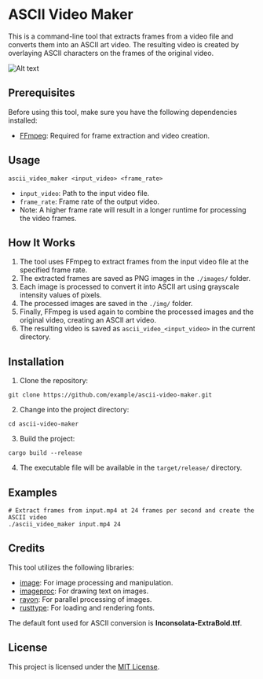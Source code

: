 # ASCII Video Maker

This is a command-line tool that extracts frames from a video file and converts them into an ASCII art video. The resulting video is created by overlaying ASCII characters on the frames of the original video.

![Alt text](video.gif)

## Prerequisites

Before using this tool, make sure you have the following dependencies installed:

- [FFmpeg](https://ffmpeg.org/): Required for frame extraction and video creation.

## Usage

```shell
ascii_video_maker <input_video> <frame_rate>
```

- `input_video`: Path to the input video file.
- `frame_rate`: Frame rate of the output video.
- Note: A higher frame rate will result in a longer runtime for processing the video frames.

## How It Works

1. The tool uses FFmpeg to extract frames from the input video file at the specified frame rate.
2. The extracted frames are saved as PNG images in the `./images/` folder.
3. Each image is processed to convert it into ASCII art using grayscale intensity values of pixels.
4. The processed images are saved in the `./img/` folder.
5. Finally, FFmpeg is used again to combine the processed images and the original video, creating an ASCII art video.
6. The resulting video is saved as `ascii_video_<input_video>` in the current directory.

## Installation

1. Clone the repository:

```shell
git clone https://github.com/example/ascii-video-maker.git
```

2. Change into the project directory:

```shell
cd ascii-video-maker
```

3. Build the project:

```shell
cargo build --release
```

4. The executable file will be available in the `target/release/` directory.

## Examples

```shell
# Extract frames from input.mp4 at 24 frames per second and create the ASCII video
./ascii_video_maker input.mp4 24
```

## Credits

This tool utilizes the following libraries:

- [image](https://crates.io/crates/image): For image processing and manipulation.
- [imageproc](https://crates.io/crates/imageproc): For drawing text on images.
- [rayon](https://crates.io/crates/rayon): For parallel processing of images.
- [rusttype](https://crates.io/crates/rusttype): For loading and rendering fonts.

The default font used for ASCII conversion is **Inconsolata-ExtraBold.ttf**.

## License

This project is licensed under the [MIT License](LICENSE).
